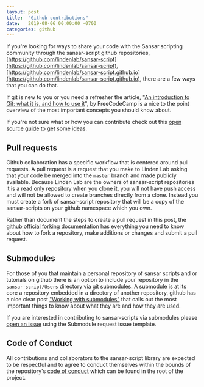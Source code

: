 ```yaml
---
layout: post
title:  "Github contributions"
date:   2019-08-06 00:00:00 -0700
categories: github
---
```


If you're looking for ways to share your code with the Sansar scripting community through the sansar-script github repositories, [https://github.com/lindenlab/sansar-script](https://github.com/lindenlab/sansar-script), [https://github.com/lindenlab/sansar-script.github.io](https://github.com/lindenlab/sansar-script.github.io), there are a few ways that you can do that. 

If git is new to you or you need a refresher the article, "[An introduction to Git: what it is, and how to use it](https://www.freecodecamp.org/news/what-is-git-and-how-to-use-it-c341b049ae61/)", by FreeCodeCamp is a nice to the point overview of the most important concepts you should know about. 

If you're not sure what or how you can contribute check out this [open source guide](https://opensource.guide/how-to-contribute/) to get some ideas.

## Pull requests

Github collaboration has  a specific workflow that is centered around pull requests. A pull request is a request that you make to Linden Lab asking that your code be merged into the `master` branch and made publicly available. Because Linden Lab are the owners of sansar-script repositories it is a read only repository when you clone it, you will not have push access and will not be allowed to create branches directly from a clone. Instead you must create a fork of sansar-script repository that will be a copy of the sansar-scripts on your github namespace which you own. 

Rather than document the steps to create a pull request in this post, the [github official forking documentation](https://guides.github.com/activities/forking/) has everything you need to know about how to fork a repository, make additions or changes and submit a pull request.

## Submodules

For those of you that maintain a personal repository of sansar scripts and or tutorials on github there is an option to include your repository in the `sansar-script/Users` directory via git submodules. A submodule is at its core a repository embedded in a directory of another repository, github has a nice clear post ["Working with submodules"](https://github.blog/2016-02-01-working-with-submodules/) that calls out the most important things to know about what they are and how they are used.

If you are interested in contributing to sansar-scripts via submodules please [open an issue](https://github.com/lindenlab/sansar-script/issues/new/choose) using the Submodule request issue template.

## Code of Conduct

All contributions and collaborators to the sansar-script library are expected to be respectful and to agree to conduct themselves within the bounds of the repository's [code of conduct](https://github.com/lindenlab/sansar-script/blob/master/CODE_OF_CONDUCT.md) which can be found in the root of the project.